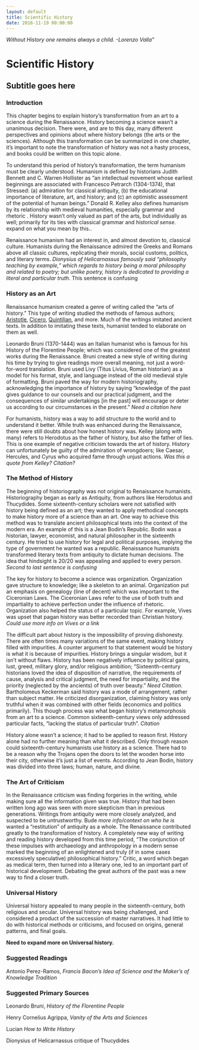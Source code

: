 ```yaml
---
layout: default
title: Scientific History
date: 2016-11-19 00:00:00
---
```


*Without History one remains always a child.*
*-Lorenzo Valla”*


# Scientific History

## Subtitle goes here


### Introduction
This chapter begins to explain history’s transformation from an art to a science during the Renaissance.  History becoming a science wasn’t a unanimous decision.  There were, and are to this day, many different perspectives and opinions about where history belongs (the arts or the sciences).  Although this transformation can be summarized in one chapter, it’s important to note the transformation of history was not a hasty process, and books could be written on this topic alone.

To understand this period of history’s transformation, the term humanism must be clearly understood.  Humanism is defined by historians Judith Bennett and C. Warren Hollister as “an intellectual movement whose earliest beginnings are associated with Francesco Petrarch (1304-1374), that Stressed: (a) admiration for classical antiquity, (b) the educational importance of literature, art, and history; and (c) an optimistic assessment of the potential of human beings.”  Donald R. Kelley also defines humanism by its relationship with medieval humanities, especially grammar and rhetoric .  History wasn’t only valued as part of the arts, but individually as well; primarily for its ties with classical grammar and *historical sense.* expand on what you mean by this.. 

Renaissance humanism had an interest in, and almost devotion to, classical culture.  Humanists during the Renaissance admired the Greeks and Romans above all classic cultures, replicating their morals, social customs, politics, and literary terms. *Dionysius of Helicarnassus famously said “philosophy teaching by example,”  which regards to history being a moral philosophy and related to poetry; but unlike poetry, history is dedicated to providing a literal and particular truth.*  This sentence is confusing   


### History as an Art
Renaissance humanism created a genre of writing called the “arts of history.”  This type of writing studied the methods of famous authors; [Aristotle](https://www.britannica.com/biography/Aristotle), [Cicero](https://www.britannica.com/biography/Cicero), [Quintilian](https://www.britannica.com/biography/Quintilian), and more.  Much of the writings imitated ancient texts.  In addition to imitating these texts, humanist tended to elaborate on them as well. 

Leonardo Bruni (1370-1444) was an Italian humanist who is famous for his History of the Florentine People; which was considered one of the greatest works during the Renaissance. Bruni created a new style of writing during his time by trying to give readings more overall meaning, not just a word-for-word translation.  Bruni used Livy (Titus Livius, Roman historian) as a model for his format, style, and language instead of the old medieval style of formatting.   Bruni paved the way for modern historiography, acknowledging the importance of history by saying “knowledge of the past gives guidance to our counsels and our practical judgment, and the consequences of similar undertakings [in the past] will encourage or deter us according to our circumstances in the present.”   *Need a citation here*

For humanists, history was a way to add structure to the world and to understand it better.  While truth was enhanced during the Renaissance, there were still doubts about how honest history was.  Kelley (along with many) refers to Herodotus as the father of history, but also the father of lies.  This is one example of negative criticism towards the art of history.  History can unfortunately be guilty of the admiration of wrongdoers; like Caesar, Hercules, and Cyrus who acquired fame through unjust actions.  *Was this a quote from Kelley? Citation?*


### The Method of History
The beginning of historiography was not original to Renaissance humanists.  Historiography began as early as Antiquity, from authors like Herodotus and Thucydides.  Some sixteenth-century scholars were not satisfied with history being defined as an art; they wanted to apply methodical concepts to make history more of a science than an art.  One way to achieve this method was to translate ancient philosophical texts into the context of the modern era.  An example of this is a Jean Bodin’s Republic.  Bodin was a historian, lawyer, economist, and natural philosopher in the sixteenth century.   He tried to use history for legal and political purposes, implying the type of government he wanted was a republic.  Renaissance humanists transformed literary texts from antiquity to dictate human decisions.  The idea that hindsight is 20/20 was appealing and applied to every person.   *Second to last sentence is confusing*

The key for history to become a science was organization.  Organization gave structure to knowledge; like a skeleton to an animal.  Organization put an emphasis on genealogy (line of decent) which was important to the Ciceronian Laws.  The Ciceronian Laws refer to the use of both truth and impartiality to achieve perfection under the influence of rhetoric.   Organization also helped the status of a particular topic.  For example, Vives was upset that pagan history was better recorded than Christian history.  *Could use more info on Vives or a link*


The difficult part about history is the impossibility of proving dishonesty.  There are often times many variations of the same event, making history filled with impurities.  A counter argument to that statement would be history is what it is because of impurities.  History brings a singular wisdom, but it isn’t without flaws.  History has been negatively influence by political gains, lust, greed, military glory, and/or religious ambition; “Sixteenth-century historians loved the idea of disposition of narrative, the requirements of cause, analysis and critical judgment, the need for impartiality, and the priority (neglected by the ancients) of truth over beauty.” *Need Citation*.  Bartholomeus Keckerman said history was a mode of arrangement, rather than subject matter.  He criticized disorganization, claiming history was only truthful when it was combined with other fields (economics and politics primarily).  This though process was what began history’s metamorphosis from an art to a science.  Common sixteenth-century views only addressed particular facts, “lacking the status of particular truth”. *Citation*

History alone wasn’t a science; it had to be applied to reason first.  History alone had no further meaning than what it described.  Only through reason could sixteenth-century humanists use history as a science.  There had to be a reason why the Trojans open the doors to let the wooden horse into their city, otherwise it’s just a list of events.  According to Jean Bodin, history was divided into three laws; human, nature, and divine. 


### The Art of Criticism
In the Renaissance criticism was finding forgeries in the writing, while making sure all the information given was true.  History that had been written long ago was seen with more skepticism than in previous generations. Writings from antiquity were more closely analyzed, and suspected to be untrustworthy. Bude *more info/context on who he is* wanted a “restitution” of antiquity as a whole.  The Renaissance contributed greatly to the transformation of history. A completely new way of writing and reading history developed from this time period, “The conjunction of these impulses with archaeology and anthropology in a modern sense marked the beginning of an enlightened and truly (if in some cases excessively speculative) philosophical history.”    Critic, a word which began as medical term, then turned into a literary one, led to an important part of historical development. Debating the great authors of the past was a new way to find a closer truth.


### Universal History
Universal history appealed to many people in the sixteenth-century, both religious and secular.  Universal history was being challenged, and considered a product of the succession of master narratives.  It had little to do with historical methods or criticisms, and focused on origins, general patterns, and final goals.  

**Need to expand more on Universal history.**


### Suggested Readings
Antonio Perez-Ramos, *Francis Bacon’s Idea of Science and the Maker’s of Knowledge Tradition*


### Suggested Primary Sources
Leonardo Bruni, *History of the Florentine People*

Henry Cornelius Agrippa, *Vanity of the Arts and Sciences*

Lucian *How to Write History*

Dionysius of Helicarnassus critique of Thucydides



